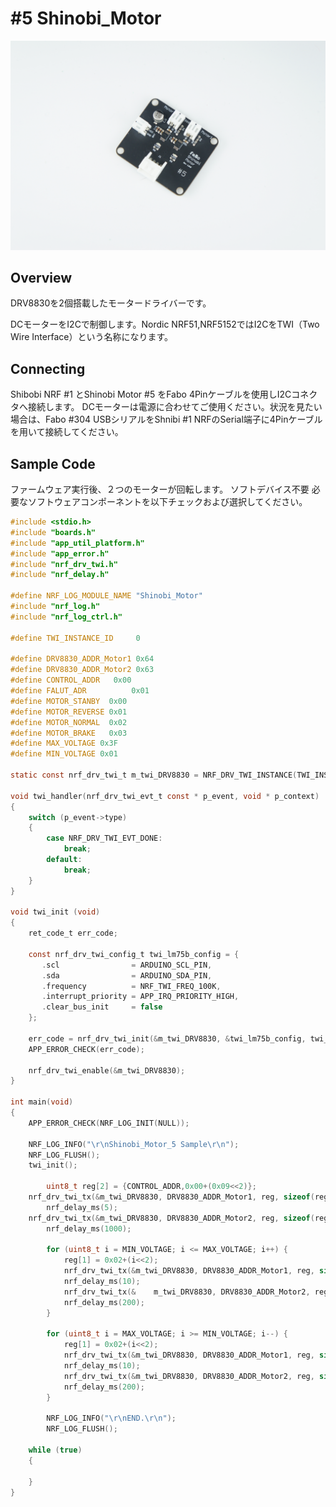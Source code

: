 # #5 Shinobi_Motor

![](\img\Shinobi_Motor\Shinobi_Motor.JPG)
<!--COLORME-->

## Overview
DRV8830を2個搭載したモータードライバーです。

DCモーターをI2Cで制御します。Nordic NRF51,NRF5152ではI2CをTWI（Two Wire Interface）という名称になります。

## Connecting
Shibobi NRF #1 とShinobi Motor #5 をFabo 4Pinケーブルを使用しI2Cコネクタへ接続します。
DCモーターは電源に合わせてご使用ください。状況を見たい場合は、Fabo #304 USBシリアルをShnibi #1 NRFのSerial端子に4Pinケーブルを用いて接続してください。

## Sample Code

ファームウェア実行後、２つのモーターが回転します。
ソフトデバイス不要
必要なソフトウェアコンポーネントを以下チェックおよび選択してください。

```c
#include <stdio.h>
#include "boards.h"
#include "app_util_platform.h"
#include "app_error.h"
#include "nrf_drv_twi.h"
#include "nrf_delay.h"

#define NRF_LOG_MODULE_NAME "Shinobi_Motor"
#include "nrf_log.h"
#include "nrf_log_ctrl.h"

#define TWI_INSTANCE_ID     0

#define DRV8830_ADDR_Motor1	0x64
#define DRV8830_ADDR_Motor2	0x63
#define CONTROL_ADDR   0x00
#define FALUT_ADR		   0x01
#define MOTOR_STANBY  0x00  
#define MOTOR_REVERSE 0x01
#define MOTOR_NORMAL  0x02
#define MOTOR_BRAKE   0x03
#define MAX_VOLTAGE 0x3F
#define MIN_VOLTAGE 0x01

static const nrf_drv_twi_t m_twi_DRV8830 = NRF_DRV_TWI_INSTANCE(TWI_INSTANCE_ID);

void twi_handler(nrf_drv_twi_evt_t const * p_event, void * p_context)
{
    switch (p_event->type)
    {
        case NRF_DRV_TWI_EVT_DONE:
            break;
        default:
            break;		
    }
}

void twi_init (void)
{
    ret_code_t err_code;

    const nrf_drv_twi_config_t twi_lm75b_config = {
       .scl                = ARDUINO_SCL_PIN,
       .sda                = ARDUINO_SDA_PIN,
       .frequency          = NRF_TWI_FREQ_100K,
       .interrupt_priority = APP_IRQ_PRIORITY_HIGH,
       .clear_bus_init     = false
    };

    err_code = nrf_drv_twi_init(&m_twi_DRV8830, &twi_lm75b_config, twi_handler, NULL);
    APP_ERROR_CHECK(err_code);

    nrf_drv_twi_enable(&m_twi_DRV8830);
}

int main(void)
{
    APP_ERROR_CHECK(NRF_LOG_INIT(NULL));

    NRF_LOG_INFO("\r\nShinobi_Motor_5 Sample\r\n");
    NRF_LOG_FLUSH();
    twi_init();

		uint8_t reg[2] = {CONTROL_ADDR,0x00+(0x09<<2)};
    nrf_drv_twi_tx(&m_twi_DRV8830, DRV8830_ADDR_Motor1, reg, sizeof(reg), false);
		nrf_delay_ms(5);
    nrf_drv_twi_tx(&m_twi_DRV8830, DRV8830_ADDR_Motor2, reg, sizeof(reg), false);
		nrf_delay_ms(1000);

		for (uint8_t i = MIN_VOLTAGE; i <= MAX_VOLTAGE; i++) {
			reg[1] = 0x02+(i<<2);
			nrf_drv_twi_tx(&m_twi_DRV8830, DRV8830_ADDR_Motor1, reg, sizeof(reg), false);
			nrf_delay_ms(10);
			nrf_drv_twi_tx(&	m_twi_DRV8830, DRV8830_ADDR_Motor2, reg, sizeof(reg), false);
			nrf_delay_ms(200);
		}

		for (uint8_t i = MAX_VOLTAGE; i >= MIN_VOLTAGE; i--) {
			reg[1] = 0x02+(i<<2);
			nrf_drv_twi_tx(&m_twi_DRV8830, DRV8830_ADDR_Motor1, reg, sizeof(reg), false);
			nrf_delay_ms(10);
			nrf_drv_twi_tx(&m_twi_DRV8830, DRV8830_ADDR_Motor2, reg, sizeof(reg), false);
			nrf_delay_ms(200);
		}

		NRF_LOG_INFO("\r\nEND.\r\n");
		NRF_LOG_FLUSH();

    while (true)
    {

    }
}

```
